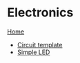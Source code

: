 # Electronics

[Home](../README.md)

- [Circuit template](./circuits/template.md)
- [Simple LED](./circuits/simple_LED.md)